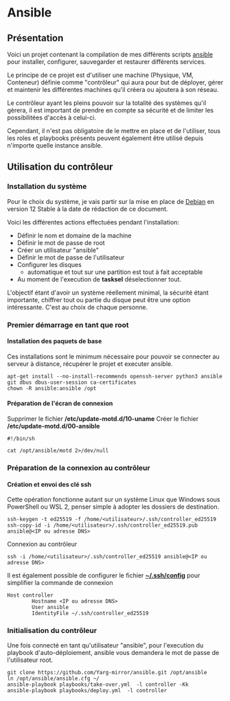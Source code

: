 # Ansible

## Présentation

Voici un projet contenant la compilation de mes différents scripts [ansible](https://docs.ansible.com) pour installer, configurer, sauvegarder et restaurer différents services.

Le principe de ce projet est d'utiliser une machine (Physique, VM, Conteneur) définie comme "contrôleur" qui aura pour but de déployer, gérer et maintenir les différentes machines qu'il créera ou ajoutera à son réseau.

Le contrôleur ayant les pleins pouvoir sur la totalité des systèmes qu'il gèrera, il est important de prendre en compte sa sécurité et de limiter les possibilitées d'accès à celui-ci.

Cependant, il n'est pas obligatoire de le mettre en place et de l'utiliser, tous les roles et playbooks présents peuvent également être utilisé depuis n'importe quelle instance ansible.

## Utilisation du contrôleur

### Installation du système

Pour le choix du système, je vais partir sur la mise en place de [Debian](https://debian.org) en version 12 Stable à la date de rédaction de ce document.

Voici les différentes actions effectuées pendant l'installation:

- Définir le nom et domaine de la machine
- Définir le mot de passe de root
- Créer un utilisateur "ansible"
- Définir le mot de passe de l'utilisateur
- Configurer les disques
  - automatique et tout sur une partition est tout à fait acceptable
- Au moment de l'execution de **tasksel** déselectionner tout.

L'objectif étant d'avoir un système réellement minimal, la sécurité étant importante, chiffrer tout ou partie du disque peut être une option intéressante. C'est au choix de chaque personne.

### Premier démarrage en tant que root

#### Installation des paquets de base

Ces installations sont le minimum nécessaire pour pouvoir se connecter au serveur à distance, récupérer le projet et executer ansible.

```
apt-get install --no-install-recommends openssh-server python3 ansible git dbus dbus-user-session ca-certificates
chown -R ansible:ansible /opt
```

#### Préparation de l'écran de connexion

Supprimer le fichier **/etc/update-motd.d/10-uname**
Créer le fichier **/etc/update-motd.d/00-ansible**
```
#!/bin/sh

cat /opt/ansible/motd 2>/dev/null
```

### Préparation de la connexion au contrôleur

#### Création et envoi des clé ssh

Cette opération fonctionne autant sur un système Linux que Windows sous PowerShell ou WSL 2, penser simple à adopter les dossiers de destination.
```
ssh-keygen -t ed25519 -f /home/<utilisateur>/.ssh/controller_ed25519
ssh-copy-id -i /home/<utilisateur>/.ssh/controller_ed25519.pub ansible@<IP ou adresse DNS>
```

Connexion au contrôleur
```
ssh -i /home/<utilisateur>/.ssh/controller_ed25519 ansible@<IP ou adresse DNS>
```

Il est également possible de configurer le fichier **[~/.ssh/config](https://linuxize.com/post/using-the-ssh-config-file/)** pour simplifier la commande de connexion
```
Host controller
        Hostname <IP ou adresse DNS>
        User ansible
        IdentityFile ~/.ssh/controller_ed25519
```

### Initialisation du contrôleur

Une fois connecté en tant qu'utilisateur "ansible", pour l'execution du playbook d'auto-déploiement, ansible vous demandera le mot de passe de l'utilisateur root.

```
git clone https://github.com/Yarg-mirror/ansible.git /opt/ansible
ln /opt/ansible/ansible.cfg ~/
ansible-playbook playbooks/take-over.yml  -l controller -Kk
ansible-playbook playbooks/deploy.yml  -l controller
```
